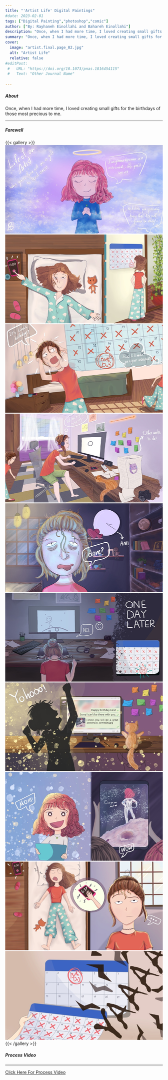 ```yaml
---
title: "'Artist Life' Digital Paintings" 
#date: 2023-02-01
tags: ["Digital Painting","photoshop","comic"]
author: ["By: Rayhaneh Einollahi and Bahareh Einollahi"]
description: "Once, when I had more time, I loved creating small gifts for the birthdays of those most precious to me." 
summary: "Once, when I had more time, I loved creating small gifts for the birthdays of those most precious to me." 
cover:
  image: "artist.final.page_02.jpg"
  alt: "Artist Life"
  relative: false
#editPost:
 #   URL: "https://doi.org/10.1073/pnas.1816454115"
 #   Text: "Other Journal Name"

---
```


##### About

Once, when I had more time, I loved creating small gifts for the birthdays of those most precious to me.

---

##### Farewell
{{< gallery >}}
  <img src="artist.final.page_01.jpg" alt="Artist Life">
  <img src="artist.final.page_02.jpg" alt="Artist Life">
  <img src="artist.final.page_03.jpg" alt="Artist Life">
  <img src="artist.final.page_04.jpg" alt="Artist Life">
  <img src="artist.final.page_05.jpg" alt="Artist Life">
  <img src="artist.final.page_06.jpg" alt="Artist Life">
  <img src="artist.final.page_07.jpg" alt="Artist Life">
  <img src="artist.final.page_08.jpg" alt="Artist Life">
  <img src="artist.final.page_09.jpg" alt="Artist Life">
  <img src="artist.final.page_10.jpg" alt="Artist Life">
{{< /gallery >}}

##### Process Video
---
 [Click Here For Process Video](https://www.youtube.com/watch?v=YSqD65oUoho)